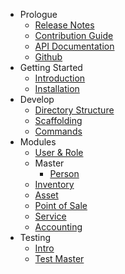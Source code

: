 - Prologue
  - [Release Notes](/en/prologue/release-notes.md)
  - [Contribution Guide](/en/prologue/contribution-guide.md)
  - [API Documentation](https://documenter.getpostman.com/view/421224/pointred/77cf6Pd)
  - [Github](https://github.com/point-red/point)
- Getting Started
  - [Introduction](/en/getting-started/introduction.md)
  - [Installation](/en/getting-started/installation.md)
- Develop
  - [Directory Structure](/en/develop/directory-structure.md)
  - [Scaffolding](/en/develop/scaffolding.md)
  - [Commands](/en/develop/commands.md)
- Modules
  - [User & Role](/en/modules/user-and-role.md)
  - Master
      - [Person](/en/modules/person.md)
  - [Inventory](/en/modules)
  - [Asset](/en/modules)
  - [Point of Sale](/en/modules)
  - [Service](/en/modules)
  - [Accounting](/en/modules)
- Testing
    - [Intro](/en/testing/intro.md)
    - [Test Master](/en/testing/testing-master.md)

